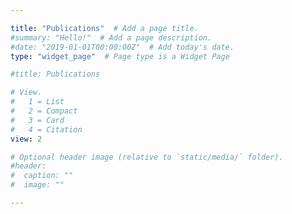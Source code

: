 ```yaml
---

title: "Publications"  # Add a page title.
#summary: "Hello!"  # Add a page description.
#date: "2019-01-01T00:00:00Z"  # Add today's date.
type: "widget_page"  # Page type is a Widget Page

#title: Publications

# View.
#   1 = List
#   2 = Compact
#   3 = Card
#   4 = Citation
view: 2

# Optional header image (relative to `static/media/` folder).
#header:
#  caption: ""
#  image: ""

---
```

